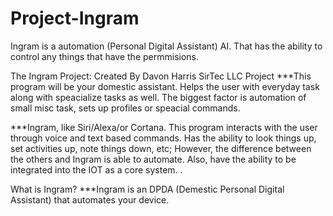 # Project-Ingram
Ingram is a automation (Personal Digital Assistant) AI. That has the ability to control any things that have the permmisions.

The Ingram Project:
Created By Davon Harris
SirTec LLC Project
***This program will be your domestic assistant. Helps the user with everyday task along with speacialize tasks as well. The biggest factor is automation of small misc task, sets up profiles or speacial commands.

***Ingram, like Siri/Alexa/or Cortana. This program interacts with the user through voice and text based commands. Has the ability to look things up, set activities up, note things down, etc; However, the difference between the others and Ingram is able to automate. Also, have the ability to be integrated into the IOT as a core system. .

What is Ingram?
***Ingram is an DPDA (Demestic Personal Digital Assistant) that automates your device.
